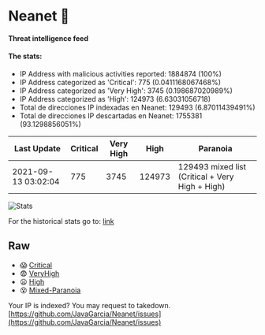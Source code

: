 # Neanet :hocho:
#### Threat intelligence feed
#### The stats:

- IP Address with malicious activities reported: 1884874 (100%)
- IP Address categorized as 'Critical':  775 (0.0411168067468%)
- IP Address categorized as 'Very High':  3745 (0.198687020989%)
- IP Address categorized as 'High':  124973 (6.63031056718)
- Total de direcciones IP indexadas en Neanet:  129493 (6.87011439491%)
- Total de direcciones IP descartadas en Neanet:  1755381 (93.1298856051%)

| Last Update | Critical | Very High | High | Paranoia |
| --- | --- | --- | --- | --- |
| 2021-09-13 03:02:04 | 775 | 3745 | 124973 | 129493 mixed list (Critical + Very High + High)|

![Stats](https://docs.google.com/spreadsheets/d/e/2PACX-1vSnaNMIXVabIpDJjufMlzH7poXnshF3mgd8Is1g9ytUEzVsP5my4Trn8f-xkoLLQ38xpL3HtmUexLo6/pubchart?oid=501124687&format=image)

For the historical stats go to: [link](/stats.csv)
## Raw
- :scream: [Critical](https://raw.githubusercontent.com/JavaGarcia/Neanet/master/blacklists/neanet_critical.txt)
- :fearful: [VeryHigh](https://raw.githubusercontent.com/JavaGarcia/Neanet/master/blacklists/neanet_veryHigh.txtt)
- :frowning: [High](https://raw.githubusercontent.com/JavaGarcia/Neanet/master/blacklists/neanet_high.txt)
- :dizzy_face: [Mixed-Paranoia](https://raw.githubusercontent.com/JavaGarcia/Neanet/master/blacklists/neanet_all.txt)


Your IP is indexed? You may request to takedown. [https://github.com/JavaGarcia/Neanet/issues](https://github.com/JavaGarcia/Neanet/issues)


























































































































































































































































































































































































































































































































































































































































































































































































































































































































































































































































































































































































































































































































































































































































































































































































































































































































































































































































































































































































































































































































































































































































































































































































































































































































































































































































































































































































































































































































































































































































































































































































































































































































































































































































































































































































































































































































































































































































































































































































































































































































































































































































































































































































































































































































































































































































































































































































































































































































































































































































































































































































































































































































































































































































































































































































































































































































































































































































































































































































































































































































































































































































































































































































































































































































































































































































































































































































































































































































































































































































































































































































































































































































































































































































































































































































































































































































































































































































































































































































































































































































































































































































































































































































































































































































































































































































































































































































































































































































